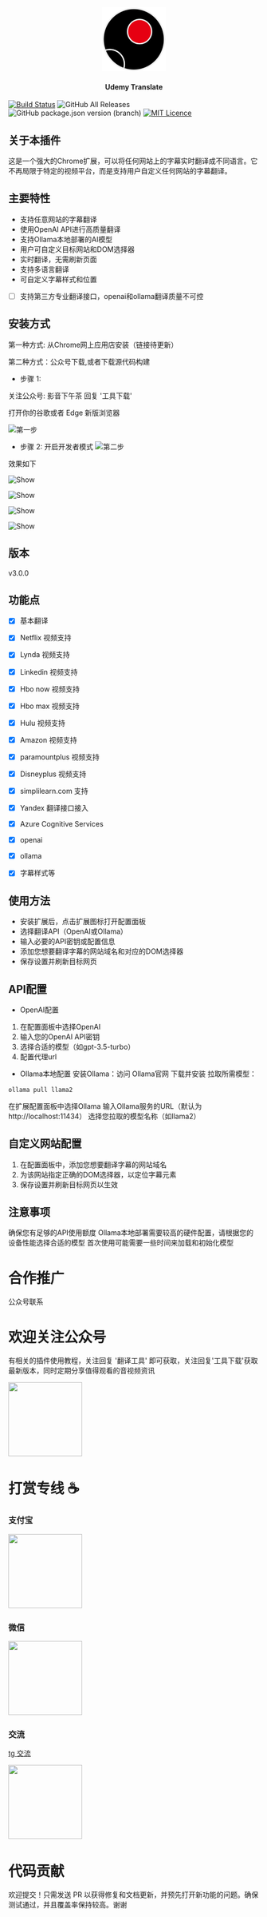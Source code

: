 <p align="center">
  <img src="https://github.com/ChenYCL/chrome-extension-udemy-translate/raw/v2.0.0/example/ball-logo.png" alt="Udemy
   Translate
  " height="128" width="128" />
</p>

<h4 align="center">
  Udemy Translate
</h4>

[![Build Status](https://img.shields.io/badge/README-English-yellow.svg)](README.md)
![GitHub All Releases](https://img.shields.io/github/downloads/ChenYCL/chrome-extension-udemy-translate/total)
![GitHub package.json version (branch)](https://img.shields.io/github/package-json/v/ChenYCL/chrome-extension-udemy-translate/v3.0.0)
[![MIT Licence](https://badges.frapsoft.com/os/mit/mit.svg?v=103)](https://opensource.org/licenses/mit-license.php)

## 关于本插件

这是一个强大的Chrome扩展，可以将任何网站上的字幕实时翻译成不同语言。它不再局限于特定的视频平台，而是支持用户自定义任何网站的字幕翻译。

## 主要特性

- 支持任意网站的字幕翻译
- 使用OpenAI API进行高质量翻译
- 支持Ollama本地部署的AI模型
- 用户可自定义目标网站和DOM选择器
- 实时翻译，无需刷新页面
- 支持多语言翻译
- 可自定义字幕样式和位置
- [ ] 支持第三方专业翻译接口，openai和ollama翻译质量不可控



## 安装方式

第一种方式: 从Chrome网上应用店安装（链接待更新）

第二种方式：公众号下载,或者下载源代码构建

- 步骤 1:

关注公众号: 影音下午茶 回复 '工具下载'

打开你的谷歌或者 Edge 新版浏览器

![第一步](https://github.com/ChenYCL/chrome-extension-udemy-translate/raw/master/example/step1.png)

- 步骤 2:
开启开发者模式
![第二步](https://github.com/ChenYCL/chrome-extension-udemy-translate/raw/master/example/step2.png)

效果如下

![Show](https://github.com/ChenYCL/chrome-extension-udemy-translate/raw/master/example/show.png)

![Show](https://github.com/ChenYCL/chrome-extension-udemy-translate/raw/master/example/netflix.png)

![Show](https://github.com/ChenYCL/chrome-extension-udemy-translate/raw/master/example/lynda.png)

![Show](https://github.com/ChenYCL/chrome-extension-udemy-translate/raw/master/example/hulu.jpg)


## 版本

v3.0.0

## 功能点

- [x] 基本翻译

- [x] Netflix 视频支持

- [x] Lynda 视频支持

- [x] Linkedin 视频支持

- [x] Hbo now 视频支持

- [x] Hbo max 视频支持

- [x] Hulu 视频支持

- [x] Amazon 视频支持

- [x] paramountplus 视频支持

- [x] Disneyplus 视频支持

- [x] simplilearn.com 支持

- [x] Yandex 翻译接口接入

- [x] Azure Cognitive Services
    
- [x] openai
    
- [x] ollama
      
- [x] 字幕样式等

## 使用方法
- 安装扩展后，点击扩展图标打开配置面板
- 选择翻译API（OpenAI或Ollama）
- 输入必要的API密钥或配置信息
- 添加您想要翻译字幕的网站域名和对应的DOM选择器
- 保存设置并刷新目标网页
  
## API配置

- OpenAI配置
1. 在配置面板中选择OpenAI
2. 输入您的OpenAI API密钥
3. 选择合适的模型（如gpt-3.5-turbo）
4. 配置代理url
   
- Ollama本地配置
安装Ollama：访问 Ollama官网 下载并安装
拉取所需模型：
```bash
ollama pull llama2
```
在扩展配置面板中选择Ollama
输入Ollama服务的URL（默认为 http://localhost:11434）
选择您拉取的模型名称（如llama2）

## 自定义网站配置
1. 在配置面板中，添加您想要翻译字幕的网站域名
2. 为该网站指定正确的DOM选择器，以定位字幕元素
3. 保存设置并刷新目标网页以生效

## 注意事项
确保您有足够的API使用额度
Ollama本地部署需要较高的硬件配置，请根据您的设备性能选择合适的模型
首次使用可能需要一些时间来加载和初始化模型


# 合作推广

公众号联系

# 欢迎关注公众号

有相关的插件使用教程，关注回复 '翻译工具' 即可获取，关注回复'工具下载'获取最新版本，同时定期分享值得观看的音视频资讯

  <img  src="https://raw.githubusercontent.com/ChenYCL/chrome-extension-udemy-translate/master/example/qrcode.BMP" alt="" height="148" width="148" />

# 打赏专线 ☕️

### 支付宝

  <img  src="https://github.com/ChenYCL/chrome-extension-udemy-translate/raw/v2.0.0/example/alipay.JPG" alt="" height="148" width="148" />

### 微信

  <img  src="https://github.com/ChenYCL/chrome-extension-udemy-translate/raw/v2.0.0/example/wechat.JPG" alt="" height="148" width="148" />
  
### 交流

[tg 交流](https://t.me/joinchat/Gs1RFzD5MpIwJ7S-)

<img  src="https://i.loli.net/2021/01/12/Vti5GPdqxjN3ETL.jpg" alt="" height="148" width="148" />

# 代码贡献

欢迎提交！只需发送 PR 以获得修复和文档更新，并预先打开新功能的问题。确保测试通过，并且覆盖率保持较高。谢谢
